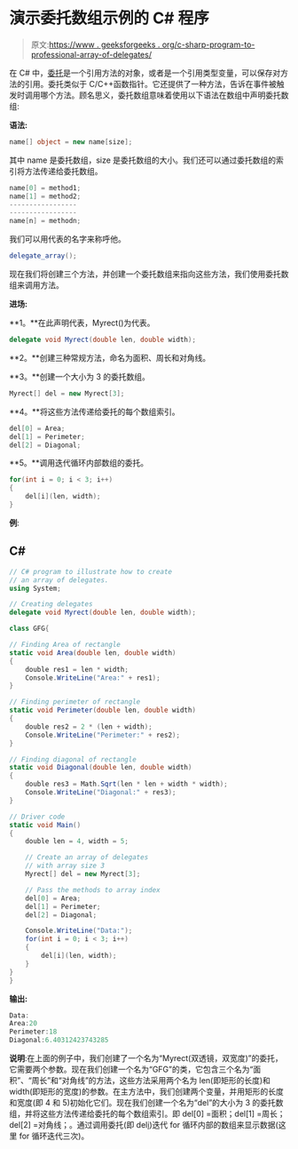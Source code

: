 # 演示委托数组示例的 C# 程序

> 原文:[https://www . geeksforgeeks . org/c-sharp-program-to-professional-array-of-delegates/](https://www.geeksforgeeks.org/c-sharp-program-to-demonstrate-the-example-of-an-array-of-delegates/)

在 C# 中，[委托](https://www.geeksforgeeks.org/c-sharp-delegates/)是一个引用方法的对象，或者是一个引用类型变量，可以保存对方法的引用。委托类似于 C/C++函数指针。它还提供了一种方法，告诉在事件被触发时调用哪个方法。顾名思义，委托数组意味着使用以下语法在数组中声明委托数组:

**语法:**

```cs
name[] object = new name[size];
```

其中 name 是委托数组，size 是委托数组的大小。我们还可以通过委托数组的索引将方法传递给委托数组。

```cs
name[0] = method1;
name[1] = method2;
-----------------
-----------------
name[n] = methodn;
```

我们可以用代表的名字来称呼他。

```cs
delegate_array();
```

现在我们将创建三个方法，并创建一个委托数组来指向这些方法，我们使用委托数组来调用方法。

**进场:**

**1。**在此声明代表，Myrect()为代表。

```cs
delegate void Myrect(double len, double width);
```

**2。**创建三种常规方法，命名为面积、周长和对角线。

**3。**创建一个大小为 3 的委托数组。

```cs
Myrect[] del = new Myrect[3];
```

**4。**将这些方法传递给委托的每个数组索引。

```cs
del[0] = Area;
del[1] = Perimeter;
del[2] = Diagonal;
```

**5。**调用迭代循环内部数组的委托。

```cs
for(int i = 0; i < 3; i++)
{
    del[i](len, width);
}
```

**例**:

## C#

```cs
// C# program to illustrate how to create
// an array of delegates.
using System;

// Creating delegates
delegate void Myrect(double len, double width);

class GFG{

// Finding Area of rectangle
static void Area(double len, double width)
{
    double res1 = len * width;
    Console.WriteLine("Area:" + res1);
}

// Finding perimeter of rectangle
static void Perimeter(double len, double width)
{
    double res2 = 2 * (len + width);
    Console.WriteLine("Perimeter:" + res2);
}

// Finding diagonal of rectangle
static void Diagonal(double len, double width)
{
    double res3 = Math.Sqrt(len * len + width * width);
    Console.WriteLine("Diagonal:" + res3);
}

// Driver code
static void Main()
{
    double len = 4, width = 5;

    // Create an array of delegates
    // with array size 3
    Myrect[] del = new Myrect[3];

    // Pass the methods to array index
    del[0] = Area;
    del[1] = Perimeter;
    del[2] = Diagonal;

    Console.WriteLine("Data:");
    for(int i = 0; i < 3; i++)
    {
        del[i](len, width);
    }
}
}
```

**输出:**

```cs
Data:
Area:20
Perimeter:18
Diagonal:6.40312423743285
```

**说明**:在上面的例子中，我们创建了一个名为“Myrect(双透镜，双宽度)”的委托，它需要两个参数。现在我们创建一个名为“GFG”的类，它包含三个名为“面积”、“周长”和“对角线”的方法，这些方法采用两个名为 len(即矩形的长度)和 width(即矩形的宽度)的参数。在主方法中，我们创建两个变量，并用矩形的长度和宽度(即 4 和 5)初始化它们。现在我们创建一个名为“del”的大小为 3 的委托数组，并将这些方法传递给委托的每个数组索引。即 del[0] =面积；del[1] =周长；del[2] =对角线；。通过调用委托(即 del[i](len，width))迭代 for 循环内部的数组来显示数据(这里 for 循环迭代三次)。